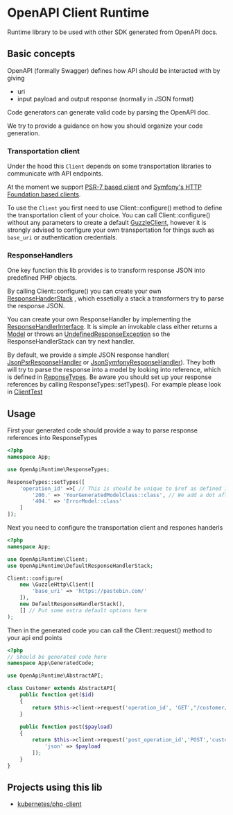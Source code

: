 # OpenAPI Client Runtime

Runtime library to be used with other SDK generated from OpenAPI docs.

## Basic concepts

OpenAPI (formally Swagger) defines how API should be interacted with by giving 

 - uri
 - input payload and output response (normally in JSON format)

Code generators can generate valid code by parsing the OpenAPI doc.

We try to provide a guidance on how you should organize your code generation.

### Transportation client

Under the hood this `Client` depends on some transportation libraries to communicate with API endpoints.

At the moment we support [PSR-7 based client](https://www.php-fig.org/psr/psr-7/) and [Symfony's HTTP Foundation based 
clients](https://symfony.com/doc/current/http_client.html).

To use the `Client` you first need to use Client::configure() method to define the transportation client of your 
choice. You can call Client::configure() without any parameters to create a default 
[GuzzleClient](https://docs.guzzlephp.org/en/stable/psr7.html), however it is strongly advised to configure your own 
transportation for things such as `base_uri` or authentication credentials.

### ResponseHandlers
One key function this lib provides is to transform response JSON into predefined PHP objects.

By calling Client::configure() you can create your own [ResponseHanderStack](/src/ResponseHandlerStack.php) , which 
essetially a stack a transformers try to parse the response JSON.

You can create your own ResponseHandler by implementing the 
[ResponseHandlerInterface](/src/ResponseHandler/ResponseHandlerInterface.php). It is simple an invokable class 
either returns a [Model](/src/ModelInterface.php) or throws an 
[UndefinedResponseException](/src/ResponseHandler/Exception/UndefinedResponseException.php) so the 
ResponseHandlerStack can try next handler.

By default, we provide a simple JSON response handler(
[JsonPsrResponseHandler](/src/ResponseHandler/JsonPsrResponseHandler.php) or
[JsonSymfonyResponseHandler](/src/ResponseHandler/JsonSymfonyResponseHandler.php)). They both will try to parse the 
response into a model by looking into reference, which is defined in [ReponseTypes](/src/ResponseTypes.php). Be 
aware you should set up your response references by calling ResponseTypes::setTypes(). For example please look in 
[ClientTest](/tests/ClientTest.php)

## Usage

First your generated code should provide a way to parse response references into ResponseTypes

```php
<?php 
namespace App;

use OpenApiRuntime\ResponseTypes;

ResponseTypes::setTypes([
    'operation_id' =>[ // This is should be unique to $ref as defined in the OpenAPI doc
        '200.' => 'YourGeneratedModelClass::class', // We add a dot after there HTTP status code to enforce string tyep
        '404.' => 'ErrorModel::class'
    ]
]);  
```

Next you need to configure the transportation client and respones handerls

```php
<?php
namespace App;

use OpenApiRuntime\Client;
use OpenApiRuntime\DefaultResponseHandlerStack;

Client::configure(
    new \GuzzleHttp\Client([
        'base_uri' => 'https://pastebin.com/'
    ]),
    new DefaultResponseHandlerStack(),
    [] // Put some extra default options here
);
```

Then in the generated code you can call the Client::request() method to your api end points

```php
<?php
// Should be generated code here
namespace App\GeneratedCode;

use OpenApiRuntime\AbstractAPI;

class Customer extends AbstractAPI{
    public function get($id)
    {
        return $this->client->request('operation_id', 'GET',"/customer/${id}",null);
    }
    
    public function post($payload)
    {
        return $this->client->request('post_operation_id','POST','customer',[
            'json' => $payload
        ]);
    }
}
```

## Projects using this lib 

 - [kubernetes/php-client](https://packagist.org/packages/kubernetes/php-client)
